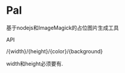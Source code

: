 Pal
===

  基于nodejs和ImageMagick的占位图片生成工具

  API

  /{width}/{height}/{color}/{background}
  
  width和height必须要有.
